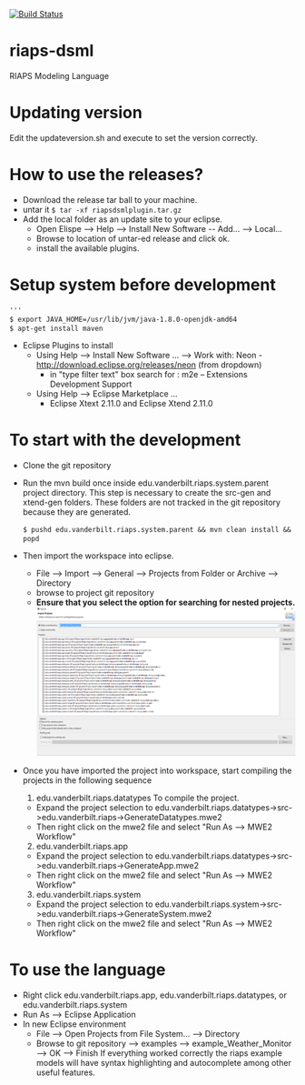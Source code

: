 [![Build Status](https://travis-ci.com/RIAPS/riaps-dsml.svg?token=pyUEeBLkG7FqiYPhyfxp&branch=master)](https://travis-ci.com/RIAPS/riaps-dsml)
# riaps-dsml
RIAPS Modeling Language


# Updating version

Edit the updateversion.sh and execute to set the version correctly.

# How to use the releases?
- Download the release tar ball to your machine.
- untar it ```$ tar -xf riapsdsmlplugin.tar.gz```
- Add the local folder as an update site to your eclipse.
	- Open Elispe --> Help --> Install New Software -- Add... --> Local...
	- Browse to location of untar-ed release and click ok. 
	- install the available plugins. 

# Setup system before development
    '''
    $ export JAVA_HOME=/usr/lib/jvm/java-1.8.0-openjdk-amd64
    $ apt-get install maven
    
- Eclipse Plugins to install
    - Using Help --> Install New Software ... --> Work with: Neon - http://download.eclipse.org/releases/neon (from dropdown) 
    	- in "type filter text" box search for : m2e – Extensions Development Support
    - Using Help --> Eclipse Marketplace ...
    	- Eclipse Xtext 2.11.0 and Eclipse Xtend 2.11.0 
	
# To start with the development
- Clone the git repository
- Run the mvn build once inside edu.vanderbilt.riaps.system.parent project directory. This step is necessary to create the src-gen and xtend-gen folders. These folders are not tracked in the git repository because they are generated. 

    ```
    $ pushd edu.vanderbilt.riaps.system.parent && mvn clean install && popd
    ```

- Then import the workspace into eclipse. 
	- File --> Import --> General --> Projects from Folder or Archive --> Directory
	- browse to project git repository
	- **Ensure that you select the option for searching for nested projects.**
![import](docs/media/eclipse_import.png)

- Once you have imported the project into workspace, start compiling the projects in the following sequence 
    1. edu.vanderbilt.riaps.datatypes
    	To compile the project. 
	- Expand the project selection to 
	edu.vanderbilt.riaps.datatypes->src->edu.vanderbilt.riaps->GenerateDatatypes.mwe2
	- Then right click on the mwe2 file and select "Run As --> MWE2 Workflow"
    2. edu.vanderbilt.riaps.app 
	- Expand the project selection to 
	edu.vanderbilt.riaps.datatypes->src->edu.vanderbilt.riaps->GenerateApp.mwe2
	- Then right click on the mwe2 file and select "Run As --> MWE2 Workflow"
    3. edu.vanderbilt.riaps.system 
	- Expand the project selection to 
	edu.vanderbilt.riaps.system->src->edu.vanderbilt.riaps->GenerateSystem.mwe2
	- Then right click on the mwe2 file and select "Run As --> MWE2 Workflow"
	
# To use the language
- Right click edu.vanderbilt.riaps.app, edu.vanderbilt.riaps.datatypes, or edu.vanderbilt.riaps.system
- Run As --> Eclipse Application
- In new Eclipse environment 
	- File --> Open Projects from File System... --> Directory
	- Browse to git repository --> examples --> example_Weather_Monitor --> OK --> Finish
If everything worked correctly the riaps example models will have syntax highlighting and autocomplete among other useful features. 
	
	

